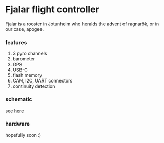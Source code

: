 # Fjalar flight controller
Fjalar is a rooster in Jotunheim who heralds the advent of ragnarök, or in our case, apogee.

### features
1. 3 pyro channels
1. barometer
1. GPS
1. USB-C
1. flash memory
1. CAN, I2C, UART connectors
1. continuity detection

### schematic
see [here](./design/euroc_controller.pdf)

### hardware
hopefully soon :)